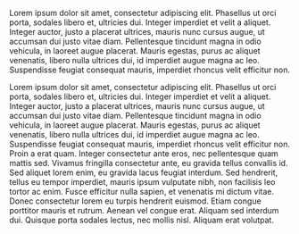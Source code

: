 Lorem ipsum dolor sit amet, consectetur adipiscing elit. Phasellus ut orci porta, sodales libero et, ultricies dui. Integer imperdiet et velit a aliquet. Integer auctor, justo a placerat ultrices, mauris nunc cursus augue, ut accumsan dui justo vitae diam. Pellentesque tincidunt magna in odio vehicula, in laoreet augue placerat. Mauris egestas, purus ac aliquet venenatis, libero nulla ultrices dui, id imperdiet augue magna ac leo. Suspendisse feugiat consequat mauris, imperdiet rhoncus velit efficitur non. 

Lorem ipsum dolor sit amet, consectetur adipiscing elit. Phasellus ut orci porta, sodales libero et, ultricies dui. Integer imperdiet et velit a aliquet. Integer auctor, justo a placerat ultrices, mauris nunc cursus augue, ut accumsan dui justo vitae diam. Pellentesque tincidunt magna in odio vehicula, in laoreet augue placerat. Mauris egestas, purus ac aliquet venenatis, libero nulla ultrices dui, id imperdiet augue magna ac leo. Suspendisse feugiat consequat mauris, imperdiet rhoncus velit efficitur non. Proin a erat quam. Integer consectetur ante eros, nec pellentesque quam mattis sed. Vivamus fringilla consectetur ante, eu gravida tellus convallis id. Sed aliquet lorem enim, eu gravida lacus feugiat interdum. Sed hendrerit, tellus eu tempor imperdiet, mauris ipsum vulputate nibh, non facilisis leo tortor ac enim. Fusce efficitur nulla sapien, et venenatis mi dictum vitae. Donec consectetur lorem eu turpis hendrerit euismod. Etiam congue porttitor mauris et rutrum. Aenean vel congue erat. Aliquam sed interdum dui. Quisque porta sodales lectus, nec mollis nisl. Aliquam erat volutpat.